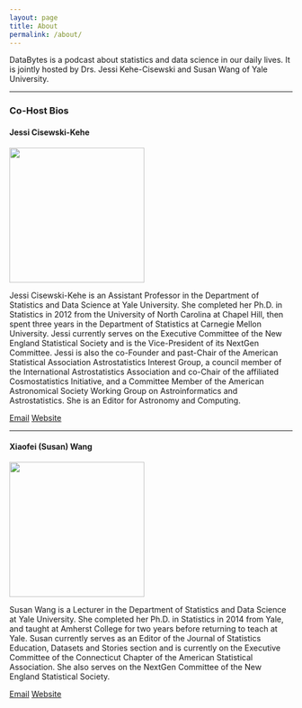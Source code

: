 ```yaml
---
layout: page
title: About
permalink: /about/
---
```


DataBytes is a podcast about statistics and data science in our daily lives. It is jointly hosted by Drs. Jessi Kehe-Cisewski and Susan Wang of Yale University. 
<hr>
<h3>Co-Host Bios</h3>
<h4>Jessi Cisewski-Kehe</h4>

<div class="row">
  <div class="col-sm-4">
    <img class="img-responsive img-hover img-rounded"
               src="../static/img/jessi2.jpg" alt="" width="240">
  </div>
  <div class="col-sm-8">
  <p>Jessi Cisewski-Kehe is an Assistant Professor
   in the Department of Statistics and Data
   Science at Yale University. She completed
   her Ph.D. in Statistics in 2012 from the
   University of North Carolina at Chapel Hill,
   then spent three years in the Department of
   Statistics at Carnegie Mellon University. Jessi currently serves on the Executive Committee of the New England Statistical Society and is the Vice-President of its NextGen Committee. Jessi is also the co-Founder and past-Chair of the American Statistical Association Astrostatistics Interest Group, a council member of the International Astrostatistics Association and co-Chair of the affiliated Cosmostatistics Initiative, and a Committee Member of the American Astronomical Society Working Group on Astroinformatics and Astrostatistics.  She is an Editor for Astronomy and Computing.</p>
<a href="mailto:jessica.cisewski@yale.edu"  class="btn btn-primary">Email</a>
<a href="https://jessicisewskikehe.github.io/"  class="btn btn-primary">Website</a>
</div>
</div>

<hr>
<h4>Xiaofei (Susan) Wang</h4>
<div class="row">
  <div class="col-sm-4">
  <img class="img-responsive img-hover img-rounded"
             src="../static/img/susanwang.jpg" alt="" width="240">
</div>
  <div class="col-sm-8">
<p>Susan Wang is a Lecturer in the Department of Statistics and Data Science at Yale University. She completed her Ph.D. in Statistics in 2014 from Yale, and taught at Amherst College for two years before returning to teach at Yale. Susan currently serves as an Editor of the Journal of Statistics Education, Datasets and Stories section and is currently on the Executive Committee of the Connecticut Chapter of the American Statistical Association. She also serves on the NextGen Committee of the New England Statistical Society.
</p>
 <a href="mailto:xiaofei.wang@yale.edu" class="btn btn-primary">Email</a>
 <a href="http://xiaofei-wang.com/" class="btn btn-primary">Website</a>
 </div>
</div>

